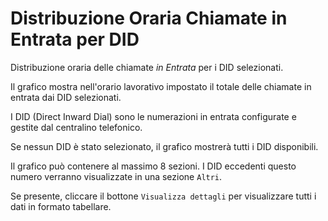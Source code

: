 # Distribuzione Oraria Chiamate in Entrata per DID

Distribuzione oraria delle chiamate *in Entrata* per i DID selezionati.

Il grafico mostra nell'orario lavorativo impostato il totale delle chiamate in
entrata dai DID selezionati.

I DID (Direct Inward Dial) sono le numerazioni in entrata configurate e gestite
dal centralino telefonico.

Se nessun DID è stato selezionato, il grafico mostrerà tutti i DID disponibili.

Il grafico può contenere al massimo 8 sezioni. I DID eccedenti questo numero
verranno visualizzate in una sezione `Altri`.

Se presente, cliccare il bottone `Visualizza dettagli` per visualizzare tutti i dati
in formato tabellare.

